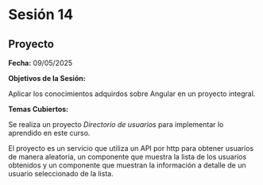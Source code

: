 # Sesión 14 #

## Proyecto ##

**Fecha:** 09/05/2025

**Objetivos de la Sesión:**

Aplicar los conocimientos adquirdos sobre Angular en un proyecto integral.

**Temas Cubiertos:**

Se realiza un proyecto *Directorio de usuarios* para implementar lo aprendido en este curso.

El proyecto es un servicio que utiliza un API por http para obtener usuarios de manera aleatoria, un componente que muestra la lista de los usuarios obtenidos y un componente que muestran la información a detalle de un usuario seleccionado de la lista.
